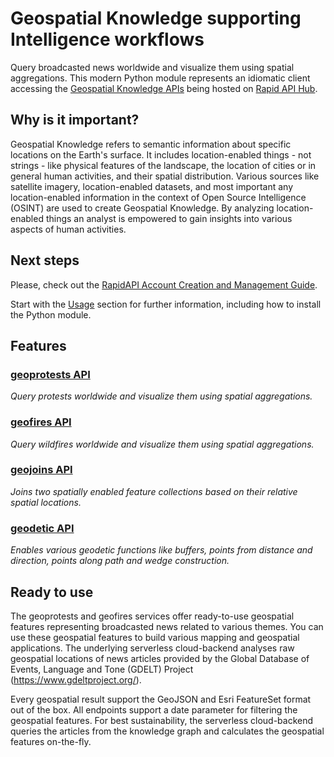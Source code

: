 # Geospatial Knowledge supporting Intelligence workflows
Query broadcasted news worldwide and visualize them using spatial aggregations. This modern Python module represents an idiomatic client accessing the [Geospatial Knowledge APIs](https://geospatial-ai.de/?rara_portfolio_categories=api-services) being hosted on [Rapid API Hub](https://rapidapi.com/hub). 

## Why is it important?
Geospatial Knowledge refers to semantic information about specific locations on the Earth's surface. 
It includes location-enabled things - not strings - like physical features of the landscape, the location of cities or in general human activities, and their spatial distribution. 
Various sources like satellite imagery, location-enabled datasets, and most important any location-enabled information in the context of Open Source Intelligence (OSINT) are used to create Geospatial Knowledge. 
By analyzing location-enabled things an analyst is empowered to gain insights into various aspects of human activities. 

## Next steps
Please, check out the [RapidAPI Account Creation and Management Guide](https://docs.rapidapi.com/docs/account-creation-and-settings).

Start with the [Usage](https://georapid.readthedocs.io/en/latest/usage.html) section for further information, including
how to install the Python module.

## Features
### [geoprotests API](https://rapidapi.com/gisfromscratch/api/geoprotests/)
*Query protests worldwide and visualize them using spatial aggregations.*
### [geofires API](https://rapidapi.com/gisfromscratch/api/geofires/)
*Query wildfires worldwide and visualize them using spatial aggregations.*
### [geojoins API](https://rapidapi.com/gisfromscratch/api/geojoins/)
*Joins two spatially enabled feature collections based on their relative spatial locations.*
### [geodetic API](https://rapidapi.com/gisfromscratch/api/geodetic/)
*Enables various geodetic functions like buffers, points from distance and direction, points along path and wedge construction.*

## Ready to use
The geoprotests and geofires services offer ready-to-use geospatial features representing broadcasted news related to various themes. You can use these geospatial features to build various mapping and geospatial applications. The underlying serverless cloud-backend analyses raw geospatial locations of news articles provided by the Global Database of Events, Language and Tone (GDELT) Project (https://www.gdeltproject.org/).

Every geospatial result support the GeoJSON and Esri FeatureSet format out of the box. All endpoints support a date parameter for filtering the geospatial features. For best sustainability, the serverless cloud-backend queries the articles from the knowledge graph and calculates the geospatial features on-the-fly.
